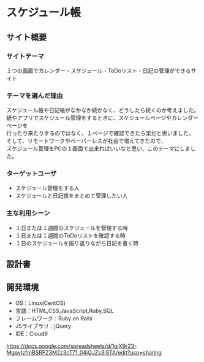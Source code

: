 # スケジュール帳

## サイト概要
### サイトテーマ
１つの画面でカレンダー・スケジュール・ToDoリスト・日記の管理ができるサイト

### テーマを選んだ理由
スケジュール帳や日記帳がなかなか続かなく、どうしたら続くのか考えました。<br>
紙やアプリでスケジュール管理をするときに、スケジュールページやカレンダーページを<br>
行ったり来たりするのではなく、１ページで確認できたら楽だと思いました。<br>
そして、リモートワークやペーパーレスが社会で増えてきたので、<br>
スケジュール管理をPCの１画面で出来ればいいなと思い、このテーマにしました。

### ターゲットユーザ
 - スケジュール管理をする人
 - スケジュールと日記帳をまとめて管理したい人

### 主な利用シーン
 - １日または１週間のスケジュールを管理する時
 - １日または１週間のToDoリストを確認する時
 - １日のスケジュールを振り返りながら日記を書く時

## 設計書


## 開発環境
- OS：Linux(CentOS)
- 言語：HTML,CSS,JavaScript,Ruby,SQL
- フレームワーク：Ruby on Rails
- JSライブラリ：jQuery
- IDE：Cloud9


https://docs.google.com/spreadsheets/d/1qjX9r23-MgqvlzfmBSRFZ3M2z3cT71_04iQJZs3iSTA/edit?usp=sharing